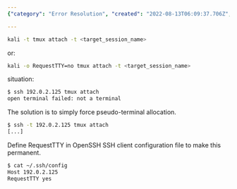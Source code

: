 ```yaml
---
{"category": "Error Resolution", "created": "2022-08-13T06:09:37.706Z", "date": "2022-08-13 06:09:37", "description": "This article discusses two different approaches to fixing the 'not a terminal' error when attaching to a tmux session. Comment A offers alternative command options specific to Kali Linux, while Comment B provides instructions on how to configure the OpenSSH SSH client for pseudo-terminal allocation.", "modified": "2022-08-18T07:41:07.898Z", "tags": ["pty", "ssh", "system manage", "terminal", "tmux"], "title": "force pty allocation when spinning up tmux over ssh"}

---
```


```bash
kali -t tmux attach -t <target_session_name>

```

or:

```bash
kali -o RequestTTY=no tmux attach -t <target_session_name>

```

situation:

```bash
$ ssh 192.0.2.125 tmux attach
open terminal failed: not a terminal

```

The solution is to simply force pseudo-terminal allocation.

```bash
$ ssh -t 192.0.2.125 tmux attach
[...]

```

Define RequestTTY in OpenSSH SSH client configuration file to make this permanent.

```bash
$ cat ~/.ssh/config
Host 192.0.2.125
RequestTTY yes

```
